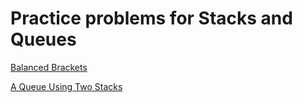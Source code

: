 # Practice problems for Stacks and Queues

[Balanced Brackets](https://www.hackerrank.com/challenges/ctci-balanced-brackets/problem)

[A Queue Using Two Stacks](https://www.hackerrank.com/challenges/ctci-queue-using-two-stacks/problem)
